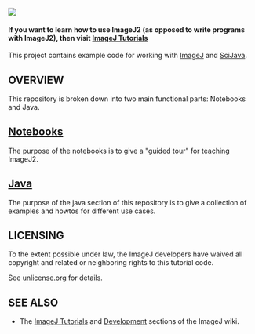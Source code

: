 [![](https://github.com/imagej/tutorials/actions/workflows/build-main.yml/badge.svg)](https://github.com/imagej/tutorials/actions/workflows/build-main.yml)

#### If you want to learn how to use ImageJ2 (as opposed to write programs with ImageJ2), then visit [ImageJ Tutorials](https://imagej.net/tutorials)

This project contains example code for working with
[ImageJ](https://imagej.net/ImageJ) and [SciJava](https://imagej.net/SciJava).

OVERVIEW
---------------------
This repository is broken down into two main functional parts: Notebooks and Java.

## [Notebooks](notebooks/)
The purpose of the notebooks is to give a "guided tour" for teaching ImageJ2.

## [Java](java/)
The purpose of the java section of this repository is to give a collection of examples and howtos for different use cases.

LICENSING
---------

To the extent possible under law, the ImageJ developers have waived
all copyright and related or neighboring rights to this tutorial code.

See [unlicense.org](https://unlicense.org/) for details.


SEE ALSO
--------

* The [ImageJ Tutorials](https://imagej.net/Tutorials) and [Development](https://imagej.net/Development) sections of the ImageJ wiki.

